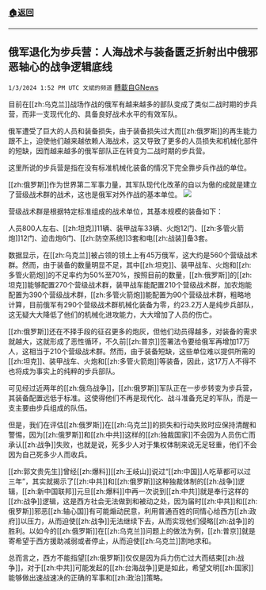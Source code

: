 ###  [:house:返回](README.md)
---


## 俄军退化为步兵营：人海战术与装备匮乏折射出中俄邪恶轴心的战争逻辑底线
`1/3/2024 1:52 PM UTC 文斌的频道` [轉載自GNews](https://gnews.org/articles/2179905)

目前在[[zh:乌克兰]]战场作战的俄军有越来越多的部队变成了类似二战时期的步兵营，而非一支现代化的、具备良好战术水平的有效军队。

俄军遭受了巨大的人员和装备损失，由于装备损失过大而[[zh:俄罗斯]]的再生能力跟不上，迫使他们越来越依赖人海战术，这又导致了更多的人员损失和机械化部件的短缺，因而越来越多的俄军部队正在转变为二战时期的步兵营。

这里所说的步兵营是指在没有标准机械化装备的情况下完全靠步兵作战的单位。

[[zh:俄罗斯]]作为世界第二军事力量，其军队现代化改革的自以为傲的成就是建立了营级战术群的战术，这也是俄军对外作战的基本单位。
![](ipfs://QmZE1j9g3vbWFvEC6aV3u54ZvEBpKgPPA9DJuT1zpR6iN9?.png)


营级战术群是根据特定标准组成的战术单位，其基本规模的装备如下：

人员800人左右、[[zh:坦克]]11辆、装甲战车33辆、火炮12门、[[zh:多管火箭炮]]12门、迫击炮6门、[[zh:防空系统]]3套和电[[zh:战装]]备3套。

数据显示，在[[zh:乌克兰]]被占领的领土上有45万俄军，这大约是560个营级战术群。然而，由于装备的数量明显不足，其中[[zh:坦克]]、装甲战车、火炮和[[zh:多管火箭炮]]的不足率约为50%至70%，按照目前的数量，[[zh:俄罗斯]]的[[zh:坦克]]能够配置270个营级战术群，装甲战车能配置210个营级战术群，加农炮能配置为390个营级战术群，[[zh:多管火箭炮]]能配置为90个营级战术群，粗略地计算，目前俄军有290个营级战术群机械化装备为零，约23.2万人是纯步兵部队，这无疑大大降低了他们的机械化进攻能力，大大增加了人员的伤亡。

[[zh:俄罗斯]]还在不择手段的征召更多的炮灰，但他们动员得越多，对装备的需求就越大，这就形成了恶性循环，不久前[[zh:普京]]签署法令要给俄军再增加17万人，这相当于210个营级战术群。然而，由于装备短缺，这些单位难以提供所需的[[zh:坦克]]、装甲战车、火炮和[[zh:多管火箭炮]]等装备，因此，这17万人不得不也将成为事实上的纯粹的步兵部队。

可见经过近两年的[[zh:俄乌战争]]，[[zh:俄罗斯]]军队正在一步步转变为步兵营，其装备配置远低于标准。这使得他们不再是现代化、战斗准备充足的军队，而是一支主要由步兵组成的队伍。

但是，我们在评估[[zh:俄罗斯]]在[[zh:乌克兰]]的损失和行动失败时应保持清醒和警惕，因为[[zh:俄罗斯]]和[[zh:中共]]这样的[[zh:独裁国家]]不会因为人员伤亡而承认[[zh:战争]]失败，也就是说，死多少人对于集权体制来说无足轻重，他们不会因为自己死多少人而收兵。

[[zh:郭文贵先生]]曾经[[zh:爆料]][[zh:王岐山]]说过“[[zh:中国]]人吃草都可以过三年”，其实就揭示了[[zh:中共]]和[[zh:俄罗斯]]这种独裁体制的[[zh:战争]]逻辑，[[zh:新中国联邦]]元旦[[zh:爆料]]中再一次说到[[zh:中共]]就是奉行这样的[[zh:战争]]逻辑，这是西方社会无法做到和被动之处，因为届时[[zh:中共]]和[[zh:俄罗斯]]邪恶[[zh:轴心国]]有可能煽动民意，利用普通百姓的同情心给西方[[zh:政府]]以压力，从而迫使[[zh:战争]]无法继续下去，从而实现他们侵略[[zh:战争]]的胜利。以如今的[[zh:俄罗斯]]在[[zh:乌克兰]]问题上的做法为例，[[zh:普京]]就是寄希望于西方援助减弱或者停止，从而迫使[[zh:乌克兰]]割地求和。

总而言之，西方不能指望[[zh:俄罗斯]]仅仅是因为兵力伤亡过大而结束[[zh:战争]]，对于[[zh:中共]]可能发起的[[zh:台海战争]]更是如此，希望文明[[zh:国家]]能够做出速战速决的正确的军事和[[zh:政治]]策略。
